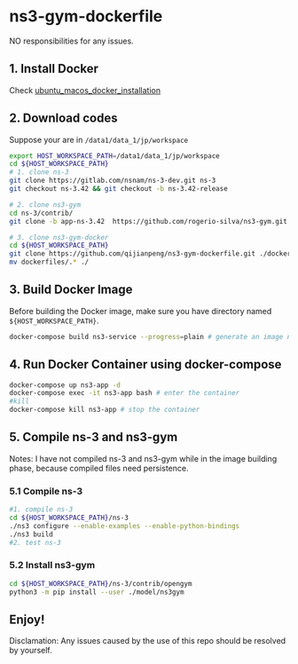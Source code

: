 # ns3-gym-dockerfile
NO responsibilities for any issues.
## 1. Install Docker
Check [ubuntu_macos_docker_installation](ubuntu_macos_docker_installation.md)

## 2. Download codes
Suppose your are in `/data1/data_1/jp/workspace`

```bash
export HOST_WORKSPACE_PATH=/data1/data_1/jp/workspace
cd ${HOST_WORKSPACE_PATH}
# 1. clone ns-3
git clone https://gitlab.com/nsnam/ns-3-dev.git ns-3
git checkout ns-3.42 && git checkout -b ns-3.42-release

# 2. clone ns3-gym
cd ns-3/contrib/
git clone -b app-ns-3.42  https://github.com/rogerio-silva/ns3-gym.git ./opengym

# 3. clone ns3-gym-docker
cd ${HOST_WORKSPACE_PATH}
git clone https://github.com/qijianpeng/ns3-gym-dockerfile.git ./dockerfiles
mv dockerfiles/.* ./
```

## 3. Build Docker Image
Before building the Docker image, make sure you have directory named `${HOST_WORKSPACE_PATH}`.

```bash
docker-compose build ns3-service --progress=plain # generate an image named "ns3.43-gym:latest", using --progress to see what is exactly happening.
```

## 4. Run Docker Container using docker-compose
```bash
docker-compose up ns3-app -d
docker-compose exec -it ns3-app bash # enter the container
#kill
docker-compose kill ns3-app # stop the container
```

## 5. Compile ns-3 and ns3-gym
Notes: I have not compiled ns-3 and ns3-gym while in the image building phase, 
because compiled files need persistence.
### 5.1 Compile ns-3
```bash
#1. compile ns-3
cd ${HOST_WORKSPACE_PATH}/ns-3
./ns3 configure --enable-examples --enable-python-bindings
./ns3 build
#2. test ns-3
```

### 5.2 Install ns3-gym
```bash
cd ${HOST_WORKSPACE_PATH}/ns-3/contrib/opengym
python3 -m pip install --user ./model/ns3gym
```

Enjoy!
---

Disclamation: Any issues caused by the use of this repo should be resolved by yourself.

